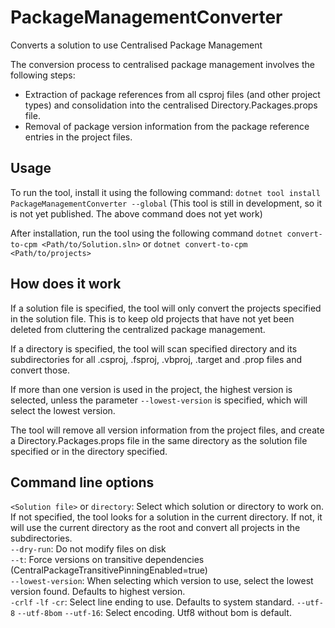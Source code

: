 # PackageManagementConverter

Converts a solution to use Centralised Package Management

The conversion process to centralised package management involves the following steps:
- Extraction of package references from all csproj files (and other project types) and consolidation into the centralised Directory.Packages.props file.
- Removal of package version information from the package reference entries in the project files.

## Usage

To run the tool, install it using the following command:
`dotnet tool install PackageManagementConverter --global`
(This tool is still in development, so it is not yet published. The above command does not yet work)

After installation, run the tool using the following command
`dotnet convert-to-cpm <Path/to/Solution.sln>`
or 
`dotnet convert-to-cpm <Path/to/projects>`

## How does it work

If a solution file is specified, the tool will only convert the projects specified in the solution file. This is to keep old projects that have not yet been deleted from cluttering the centralized package management.

If a directory is specified, the tool will scan specified directory and its subdirectories for all .csproj, .fsproj, .vbproj, .target and .prop files and convert those.

If more than one version is used in the project, the highest version is selected, unless the parameter `--lowest-version` is specified, which will select the lowest version.

The tool will remove all version information from the project files, and create a Directory.Packages.props file in the same directory as the solution file specified or in the directory specified.

## Command line options
`<Solution file>` or `directory`: Select which solution or directory to work on. If not specified, the tool looks for a solution in the current directory. If not, it will use the current directory as the root and convert all projects in the subdirectories.   
`--dry-run`: Do not modify files on disk   
`--t`: Force versions on transitive dependencies (CentralPackageTransitivePinningEnabled=true)   
`--lowest-version`: When selecting which version to use, select the lowest version found. Defaults to highest version.   
`-crlf` `-lf` `-cr`: Select line ending to use. Defaults to system standard.
`--utf-8` `--utf-8bom` `--utf-16`: Select encoding. Utf8 without bom is default.
